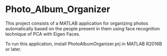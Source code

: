 # Photo_Album_Organizer

This project consists of a MATLAB application for organizing photos automatically based on the people present in them using face recognition technique of PCA with Eigen Faces.

To run this application, install PhotoAlbumOrganizer.prj in MATLAB R2016B or later.
